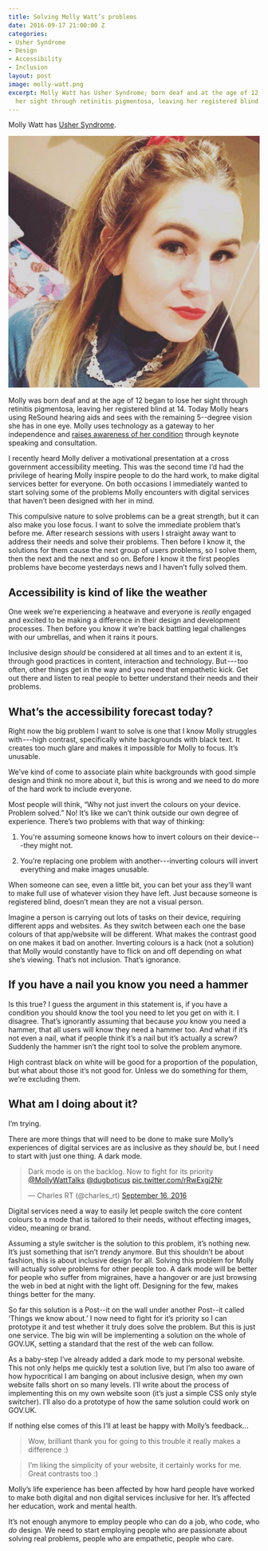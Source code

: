 ```yaml
---
title: Solving Molly Watt’s problems
date: 2016-09-17 21:00:00 Z
categories:
- Usher Syndrome
- Design
- Accessibility
- Inclusion
layout: post
image: molly-watt.png
excerpt: Molly Watt has Usher Syndrome; born deaf and at the age of 12 began to lose
  her sight through retinitis pigmentosa, leaving her registered blind at 14.
---
```


Molly Watt has [Usher Syndrome](http://www.molly-watt-trust.org). 

![A photo of Molly Watt](/assets/2016/09/solving-molly-watts-problems/molly-watt.png)

Molly was born deaf and at the age of 12 began to lose her sight through retinitis pigmentosa, leaving her registered blind at 14. Today Molly hears using ReSound hearing aids and sees with the remaining 5--degree vision she has in one eye. Molly uses technology as a gateway to her independence and [raises awareness of her condition](http://www.mollywatt.com) through keynote speaking and consultation.

I recently heard Molly deliver a motivational presentation at a cross government accessibility meeting. This was the second time I’d had the privilege of hearing Molly inspire people to do the hard work, to make digital services better for everyone. On both occasions I immediately wanted to start solving some of the problems Molly encounters with digital services that haven’t been designed with her in mind. 

This compulsive nature to solve problems can be a great strength, but it can also make you lose focus. I want to solve the immediate problem that’s before me. After research sessions with users I straight away want to address their needs and solve their problems. Then before I know it, the solutions for them cause the next group of users problems, so I solve them, then the next and the next and so on. Before I know it the first peoples problems have become yesterdays news and I haven’t fully solved them. 

## Accessibility is kind of like the weather

One week we’re experiencing a heatwave and everyone is *really* engaged and excited to be making a difference in their design and development processes. Then before you know it we’re back battling legal challenges with our umbrellas, and when it rains it pours.

Inclusive design *should* be considered at all times and to an extent it is, through good practices in content, interaction and technology. But --- too often, other things get in the way and you need that empathetic kick. Get out there and listen to real people to better understand their needs and their problems. 

## What’s the accessibility forecast today?

Right now the big problem I want to solve is one that I know Molly struggles with ---high contrast, specifically white backgrounds with black text. It creates too much glare and makes it impossible for Molly to focus. It’s unusable. 

We’ve kind of come to associate plain white backgrounds with good simple design and think no more about it, but this is wrong and we need to do more of the hard work to include everyone.

Most people will think, “Why not just invert the colours on your device. Problem solved.” No! It’s like we can’t think outside our own degree of experience. There’s two problems with that way of thinking: 

1. You're assuming someone knows how to invert colours on their device---they might not. 

2. You’re replacing one problem with another---inverting colours will invert everything and make images unusable. 

When someone can see, even a little bit, you can bet your ass they’ll want to make full use of whatever vision they have left. Just because someone is registered blind, doesn’t mean they are not a visual person.

Imagine a person is carrying out lots of tasks on their device, requiring different apps and websites. As they switch between each one the base colours of that app/website will be different. What makes the contrast good on one makes it bad on another. Inverting colours is a hack (not a solution) that Molly would constantly have to flick on and off depending on what she’s viewing. That’s not inclusion. That’s ignorance. 

## If you have a nail you know you need a hammer

Is this true? I guess the argument in this statement is, if you have a condition you should know the tool you need to let you get on with it. I disagree. That’s ignorantly assuming that because *you* know you need a hammer, that all users will know they need a hammer too. And what if it’s not even a nail, what if people think it’s a nail but it’s actually a screw? Suddenly the hammer isn’t the right tool to solve the problem anymore.

High contrast black on white will be good for a proportion of the population, but what about those it’s not good for. Unless we do something for them, we’re excluding them.

## What am I doing about it?

I’m trying. 

There are more things that will need to be done to make sure Molly’s experiences of digital services are as inclusive as they *should* be, but I need to start with just one thing. A dark mode. 

<blockquote class="twitter-tweet" data-lang="en"><p lang="en" dir="ltr">Dark mode is on the backlog. Now to fight for its priority <a href="https://twitter.com/MollyWattTalks">@MollyWattTalks</a> <a href="https://twitter.com/dugboticus">@dugboticus</a> <a href="https://t.co/rRwExgj2Nr">pic.twitter.com/rRwExgj2Nr</a></p>&mdash; Charles RT (@charles_rt) <a href="https://twitter.com/charles_rt/status/776748430299373568">September 16, 2016</a></blockquote> <script async src="//platform.twitter.com/widgets.js" charset="utf-8"></script>

Digital services need a way to easily let people switch the core content colours to a mode that is tailored to their needs, without effecting images, video, meaning or brand.

Assuming a style switcher is the solution to this problem, it’s nothing new. It’s just something that isn’t *trendy* anymore. But this shouldn’t be about fashion, this is about inclusive design for all. Solving this problem for Molly will actually solve problems for other people too. A dark mode will be better for people who suffer from migraines, have a hangover or are just browsing the web in bed at night with the light off. Designing for the few, makes things better for the many.

So far this solution is a Post--it on the wall under another Post--it called ‘Things we know about.’ I now need to fight for it’s priority so I can prototype it and test whether it truly does solve the problem. But this is just one service. The big win will be implementing a solution on the whole of GOV.UK, setting a standard that the rest of the web can follow.

As a baby-step I’ve already added a dark mode to my personal website. This not only helps me quickly test a solution live, but I’m also too aware of how hypocritical I am banging on about inclusive design, when my own website falls short on so many levels. I’ll write about the process of implementing this on my own website soon (it’s just a simple CSS only style switcher). I’ll also do a prototype of how the same solution could work on GOV.UK.

If nothing else comes of this I’ll at least be happy with Molly’s feedback...

> Wow, brilliant thank you for going to this trouble it really makes a difference :)

> I’m liking the simplicity of your website, it certainly works for me. Great contrasts too :)

Molly’s life experience has been affected by how hard people have worked to make both digital and non digital services inclusive for her. It’s affected her education, work and mental health.

It’s not enough anymore to employ people who can do a job, who code, who *do* design. We need to start employing people who are passionate about solving real problems, people who are empathetic, people who care.
